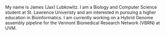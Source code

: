 My name is James (Jax) Lubkowitz. I am a Biology and Computer Science student at St. Lawrence Univeristy and am interested in pursuing a higher education in Bioinformatics. I am currently working on a Hybrid Genome assembly pipeline for the Vermont Biomedical Research Network (VBRN) at UVM. 

<!--
**jaxlub/jaxlub** is a ✨ _special_ ✨ repository because its `README.md` (this file) appears on your GitHub profile.

Here are some ideas to get you started:

- 🔭 I’m currently working on ...
- 🌱 I’m currently learning ...
- 👯 I’m looking to collaborate on ...
- 🤔 I’m looking for help with ...
- 💬 Ask me about ...
- 📫 How to reach me: ...
- 😄 Pronouns: ...
- ⚡ Fun fact: ...
-->

